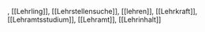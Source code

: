 , [[Lehrling]], [[Lehrstellensuche]], [[lehren]], [[Lehrkraft]], [[Lehramtsstudium]], [[Lehramt]], [[Lehrinhalt]]